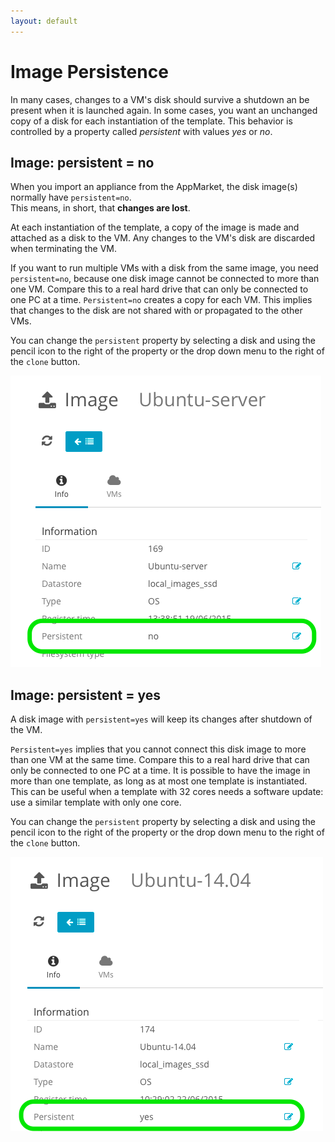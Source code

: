 ```yaml
---
layout: default
---
```

# Image Persistence

In many cases, changes to a VM's disk should survive a shutdown an be present when it is launched again.
In some cases, you want an unchanged copy of a disk for each instantiation of the template. This behavior is controlled by a property called _persistent_ with values _yes_ or _no_.

## Image: persistent = no

When you import an appliance from the AppMarket, the disk image(s) normally have `persistent=no`.  
This means, in short, that __changes are lost__.

At each instantiation of the template, a copy of the image is made and attached as a disk to the VM. Any changes to the VM's disk are discarded when terminating the VM.

If you want to run multiple VMs with a disk from the same image, you need `persistent=no`, because one disk image cannot be connected to more than one VM. Compare this to a real hard drive that can only be connected to one PC at a time. `Persistent=no` creates a copy for each VM. This implies that changes to the disk are not shared with or propagated to the other VMs.

You can change the `persistent` property by selecting a disk and using the pencil icon to the right of the property
or the drop down menu to the right of the `clone` button.

![persistent_no](images/persistent_no.png)

## Image: persistent = yes

A disk image with `persistent=yes` will keep its changes after shutdown of the VM.

`Persistent=yes` implies that you cannot connect this disk image to more than one VM at the same time. 
Compare this to a real hard drive that can only be connected to one PC at a time.
It is possible to have the image in more than one template, as long as at most one template is instantiated.
This can be useful when a template with 32 cores needs a software update: use a similar template with only one core.

You can change the `persistent` property by selecting a disk and using the pencil icon to the right of the property
or the drop down menu to the right of the `clone` button.

![persistent_yes](images/persistent_yes.png)

